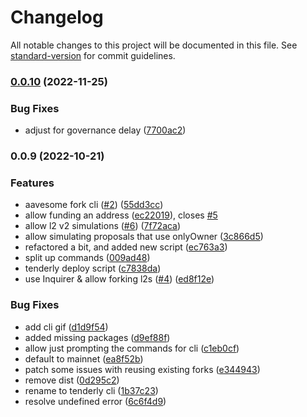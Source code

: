 # Changelog

All notable changes to this project will be documented in this file. See [standard-version](https://github.com/conventional-changelog/standard-version) for commit guidelines.

### [0.0.10](https://github.com/bgd-labs/aave-tenderly-cli/compare/v0.0.9...v0.0.10) (2022-11-25)


### Bug Fixes

* adjust for governance delay ([7700ac2](https://github.com/bgd-labs/aave-tenderly-cli/commit/7700ac2011d598c9b87fc4d2d673eff15598e15f))

### 0.0.9 (2022-10-21)


### Features

* aavesome fork cli ([#2](https://github.com/bgd-labs/aave-tenderly-cli/issues/2)) ([55dd3cc](https://github.com/bgd-labs/aave-tenderly-cli/commit/55dd3cceeb1e2b3665dfbb58f1fe5280d1c356b0))
* allow funding an address ([ec22019](https://github.com/bgd-labs/aave-tenderly-cli/commit/ec22019973d9e825f3830ae1e3119d54a76490ab)), closes [#5](https://github.com/bgd-labs/aave-tenderly-cli/issues/5)
* allow l2 v2 simulations ([#6](https://github.com/bgd-labs/aave-tenderly-cli/issues/6)) ([7f72aca](https://github.com/bgd-labs/aave-tenderly-cli/commit/7f72acabbc769272ca98ef76ebe716b46691dee6))
* allow simulating proposals that use onlyOwner ([3c866d5](https://github.com/bgd-labs/aave-tenderly-cli/commit/3c866d5fcd2810155ac467bf72a9f21e0d309303))
* refactored a bit, and added new script ([ec763a3](https://github.com/bgd-labs/aave-tenderly-cli/commit/ec763a3828e4992665bc219162305078cd735ecd))
* split up commands ([009ad48](https://github.com/bgd-labs/aave-tenderly-cli/commit/009ad4865c4425b2fc698eccb57237b2a7e9a2aa))
* tenderly deploy script ([c7838da](https://github.com/bgd-labs/aave-tenderly-cli/commit/c7838daab779ca80390c60b980b0b4ff44bca0c7))
* use Inquirer & allow forking l2s ([#4](https://github.com/bgd-labs/aave-tenderly-cli/issues/4)) ([ed8f12e](https://github.com/bgd-labs/aave-tenderly-cli/commit/ed8f12e5504e7784742cad9738758ba16f433103))


### Bug Fixes

* add cli gif ([d1d9f54](https://github.com/bgd-labs/aave-tenderly-cli/commit/d1d9f54d96a665d4200c004260874aa308930bf9))
* added missing packages ([d9ef88f](https://github.com/bgd-labs/aave-tenderly-cli/commit/d9ef88f74443e1f1897d0e2f206a79b5846f13a3))
* allow just prompting the commands for cli ([c1eb0cf](https://github.com/bgd-labs/aave-tenderly-cli/commit/c1eb0cf1062c7c070118ede3672ccf94cda96ad1))
* default to mainnet ([ea8f52b](https://github.com/bgd-labs/aave-tenderly-cli/commit/ea8f52bf57818e06de7d8d487b4b712581ea7048))
* patch some issues with reusing existing forks ([e344943](https://github.com/bgd-labs/aave-tenderly-cli/commit/e3449430735947d5621b6048e2a512de143bda36))
* remove dist ([0d295c2](https://github.com/bgd-labs/aave-tenderly-cli/commit/0d295c2b42cd5275e9db23e0e7e359e771b9abfc))
* rename to tenderly cli ([1b37c23](https://github.com/bgd-labs/aave-tenderly-cli/commit/1b37c23e798d83eafbeaa1a19f8316bb46d6ea8b))
* resolve undefined error ([6c6f4d9](https://github.com/bgd-labs/aave-tenderly-cli/commit/6c6f4d96e8a727ebbfe563cc7b9796ad7c2ab7cd))
